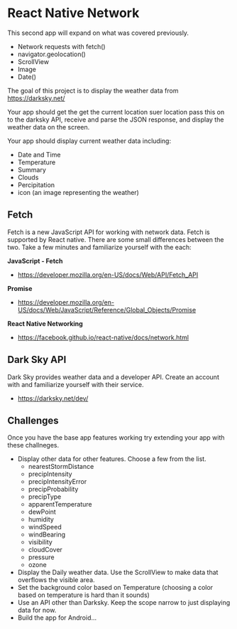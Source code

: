 # React Native Network

This second app will expand on what was covered previously. 

- Network requests with fetch()
- navigator.geolocation()
- ScrollView
- Image
- Date() 

The goal of this project is to display the weather data from https://darksky.net/

Your app should get the get the current location suer location pass this on to the 
darksky API, receive and parse the JSON response, and display the weather data on the 
screen. 

Your app should display current weather data including: 

- Date and Time
- Temperature
- Summary 
- Clouds 
- Percipitation
- icon (an image representing the weather)

## Fetch 

Fetch is a new JavaScript API for working with network data. Fetch is supported by 
React native. There are some small differences between the two. Take a few minutes and 
familiarize yourself with the each: 

**JavaScript - Fetch**

- https://developer.mozilla.org/en-US/docs/Web/API/Fetch_API

**Promise** 

- https://developer.mozilla.org/en-US/docs/Web/JavaScript/Reference/Global_Objects/Promise

**React Native Networking**

- https://facebook.github.io/react-native/docs/network.html

## Dark Sky API

Dark Sky provides weather data and a developer API. Create an account with and 
familiarize yourself with their service. 

- https://darksky.net/dev/

## Challenges 

Once you have the base app features working try extending your app with these challneges.

- Display other data for other features. Choose a few from the list. 
    - nearestStormDistance
    - precipIntensity
    - precipIntensityError
    - precipProbability
    - precipType
    - apparentTemperature
    - dewPoint
    - humidity
    - windSpeed
    - windBearing
    - visibility 
    - cloudCover
    - pressure
    - ozone
- Display the Daily weather data. Use the ScrollView to make data that overflows the 
visible area. 
- Set the background color based on Temperature (choosing a color based on temperature is hard than it sounds)
- Use an API other than Darksky. Keep the scope narrow to just displaying data for now. 
- Build the app for Android...
